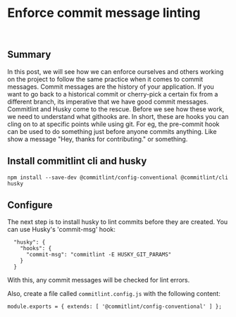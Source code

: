 # Enforce commit message linting

&nbsp;

## Summary

In this post, we will see how we can enforce ourselves and others working on the project to follow the same practice when it comes to commit messages. Commit messages are the history of your application. If you want to go back to a historical commit or cherry-pick a certain fix from a different branch, its imperative that we have good commit messages. Commitlint and Husky come to the rescue. Before we see how these work, we need to understand what githooks are. In short, these are hooks you can cling on to at specific points while using git. For eg, the pre-commit hook can be used to do something just before anyone commits anything. Like show a message "Hey, thanks for contributing." or something.

## Install commitlint cli and husky
`npm install --save-dev @commitlint/config-conventional @commitlint/cli husky`

## Configure

The next step is to install husky to lint commits before they are created.  You can use Husky's 'commit-msg' hook:

      "husky": {
        "hooks": {
          "commit-msg": "commitlint -E HUSKY_GIT_PARAMS"
        }
      }

With this, any commit messages will be checked for lint errors.

Also, create a file called `commitlint.config.js` with the following content:

    module.exports = { extends: [ '@commitlint/config-conventional' ] };
